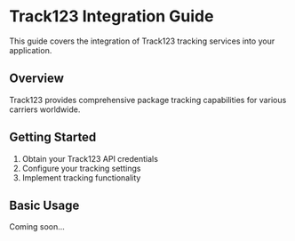 # Track123 Integration Guide

This guide covers the integration of Track123 tracking services into your application.

## Overview

Track123 provides comprehensive package tracking capabilities for various carriers worldwide.

## Getting Started

1. Obtain your Track123 API credentials
2. Configure your tracking settings
3. Implement tracking functionality

## Basic Usage

Coming soon...